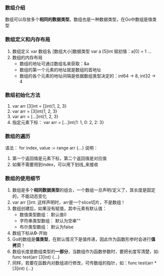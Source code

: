 ### 数组介绍
数组可以存放多个**相同的数据类型**。数组也是一种数据类型，在Go中数组是值类型

### 数组定义和内存布局
1. 数组定义
    var 数组名 [数组大小]数据类型
    var a [5]int
    赋初值：a[0] = 1 ...
2. 数组的内存布局
    - 数组的地址可通过数组名来获取：&a
    - 数组的第一个元素的地址就是数组的首地址
    - 数组的各个元素的地址间隔是依据数组类型决定的：int64 -> 8, int32 -> 4

### 数组初始化方法
1. var arr [3]int = []int{1, 2, 3}
2. var arr = [3]int{1, 2, 3}
3. var arr = [...]int{1, 2, 3}
4. 指定元素下标：
    var arr = [...]int{1: 1, 0: 2, 2: 3}

### 数组的遍历
语法：
    for index, value := range arr {...}
说明：
1. 第一个返回值是元素下标，第二个返回值是对应值
2. 如果不需要用到index，可以用下划线_来接收

### 数组的使用细节
1. 数组是多个**相同数据类型**的组合，一个数组一旦声明/定义了，其长度是固定的，不能动态变化
2. var arr []int: 这样声明时，arr是一个slice切片，不是数组！
3. 数组创建后，如果没有赋值，其中元素有默认值：
    - 数值类型数组：    默认值0
    - 字符串类型数组：  默认为空串""
    - 布尔类型数组：    默认为false
4. 数组下标从**0**-开始
5. Go的数组是**值类型**，在默认情况下是值传递，因此作为函数形参时会进行**值拷贝**！
6. 数组长度是数组类型的**一部分**，当数组作为函数参数时，要把长度写清楚，如: func test(arr [3]int) {...}
7. 同样，若要在函数内对数组进行修改，可传数组的指针，如：func test(arr *[3]int) {...}